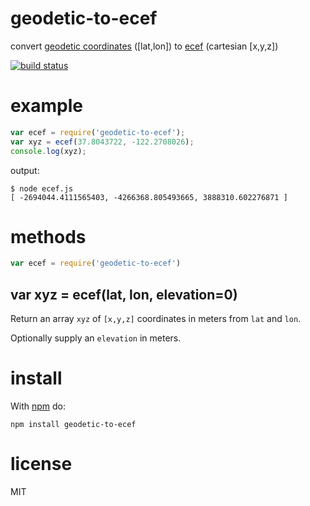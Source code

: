 # geodetic-to-ecef

convert [geodetic coordinates](https://en.wikipedia.org/wiki/World_Geodetic_System)
([lat,lon])
to [ecef](http://en.wikipedia.org/wiki/ECEF) (cartesian [x,y,z])

[![build status](https://secure.travis-ci.org/substack/geodetic-to-ecef.png)](http://travis-ci.org/substack/geodetic-to-ecef)

# example

``` js
var ecef = require('geodetic-to-ecef');
var xyz = ecef(37.8043722, -122.2708026);
console.log(xyz);
```

output:

```
$ node ecef.js
[ -2694044.4111565403, -4266368.805493665, 3888310.602276871 ]
```

# methods

``` js
var ecef = require('geodetic-to-ecef')
```

## var xyz = ecef(lat, lon, elevation=0)

Return an array `xyz` of `[x,y,z]` coordinates in meters from `lat` and `lon`.

Optionally supply an `elevation` in meters.

# install

With [npm](https://npmjs.org) do:

```
npm install geodetic-to-ecef
```

# license

MIT
